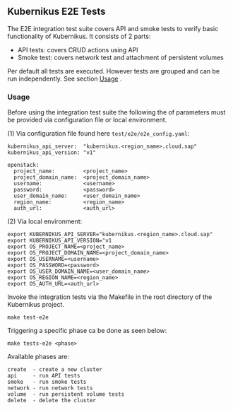 Kubernikus E2E Tests
--------------------

The E2E integration test suite covers API and smoke tests to verify basic functionality of Kubernikus. 
It consists of 2 parts:
  * API tests:  covers CRUD actions using API
  * Smoke test: covers network test and attachment of persistent volumes

Per default all tests are executed. However tests are grouped and can be run independently. See section [Usage](Usage) .

### Usage

Before using the integration test suite the following the of parameters must be provided via configuration file or local environment.

(1) Via configuration file found here `test/e2e/e2e_config.yaml`:
```
kubernikus_api_server:  "kubernikus.<region_name>.cloud.sap"
kubernikus_api_version: "v1"

openstack:
  project_name:         <project_name>
  project_domain_name:  <project_domain_name>
  username:             <username>
  password:             <password>
  user_domain_name:     <user_domain_name>
  region_name:          <region_name>
  auth_url:             <auth_url>
```

(2) Via local environment:
```
export KUBERNIKUS_API_SERVER="kubernikus.<region_name>.cloud.sap"
export KUBERNIKUS_API_VERSION="v1
export OS_PROJECT_NAME=<project_name>
export OS_PROJECT_DOMAIN_NAME=<project_domain_name>
export OS_USERNAME=<username>
export OS_PASSWORD=<password>
export OS_USER_DOMAIN_NAME=<user_domain_name>
export OS_REGION_NAME=<region_name>
export OS_AUTH_URL=<auth_url>
```

Invoke the integration tests via the Makefile in the root directory of the Kubernikus project.
```
make test-e2e
``` 
Triggering a specific phase ca be done as seen below:
```
make tests-e2e <phase>
```
Available phases are:
```
create  - create a new cluster
api     - run API tests
smoke   - run smoke tests
network - run network tests
volume  - run persistent volume tests
delete  - delete the cluster
```
